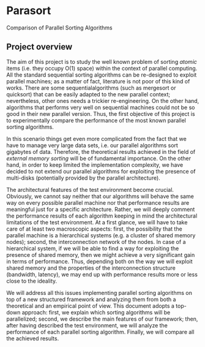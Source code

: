 # Parasort

Comparison of Parallel Sorting Algorithms

## Project overview

The aim of this project is to study the well known problem of sorting _atomic_ items
(i.e. they occupy O(1) space) within the context of parallel computing.
All the standard sequential sorting algorithms can be re-designed to exploit parallel machines;
as a matter of fact, literature is not poor of this kind of works.
There are some sequentialalgorithms (such as mergesort or quicksort) that can be easily adapted
to the new parallel context; nevertheless, other ones needs a trickier re-engineering.
On the other hand, algorithms that performs very well on sequential machines could not be so good
in their new parallel version. Thus, the first objective of this project is to experimentally
compare the performance of the most known parallel sorting algorithms. 

In this scenario things get even more complicated from the fact that we have to manage very large
data sets, i.e. our parallel algorithms sort gigabytes of data.
Therefore, the theoretical results achieved in the field of _external memory sorting_ will be of
fundamental importance. On the other hand, in order to keep limited the implementation complexity,
we have decided to not extend our parallel algorithms for exploiting the presence of multi-disks
(potentially provided by the parallel architecture). 

The architectural features of the test environment become crucial.
Obviously, we cannot say neither that our algorithms will behave the same way on every possible
parallel machine nor that performance results are meaningful just for a specific architecture.
Rather, we will deeply comment the performance results of each algorithm keeping in mind the
architectural limitations of the test environment.
At a first glance, we will have to take care of at least two macroscopic aspects:
first, the possibility that the parallel machine is a hierarchical systems
(e.g. a cluster of shared memory nodes); second, the interconnection network of the nodes.
In case of a hierarchical system, if we will be able to find a way for exploiting the presence
of shared memory, then we might achieve a very significant gain in terms of performance.
Thus, depending both on the way we will exploit shared memory and the properties of the
interconnection structure (bandwidth, latency), we may end up with performance results more
or less close to the ideality.

We will address all this issues implementing parallel sorting algorithms on top of a new
structured framework and analyzing them from both a theoretical and an empirical point of view.
This document adopts a top-down approach: first, we explain which sorting algorithms will be
parallelized; second, we describe the main features of our framework; then, after having described
the test environment, we will analyze the performance of each parallel sorting algorithm.
Finally, we will compare all the achieved results.
